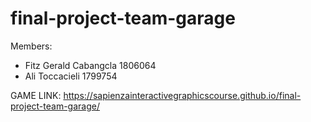 # final-project-team-garage
Members:
  - Fitz Gerald Cabangcla 1806064
  - Ali Toccacieli 1799754

GAME LINK: https://sapienzainteractivegraphicscourse.github.io/final-project-team-garage/

